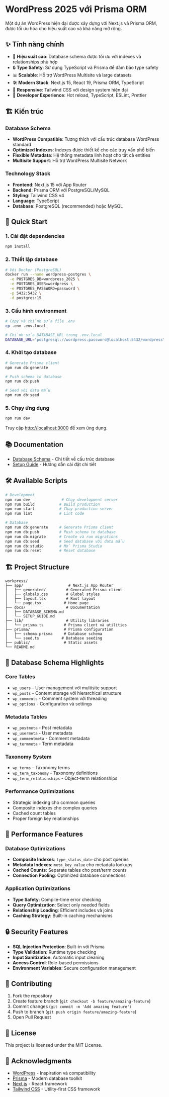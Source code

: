 # WordPress 2025 với Prisma ORM

Một dự án WordPress hiện đại được xây dựng với Next.js và Prisma ORM, được tối ưu hóa cho hiệu suất cao và khả năng mở rộng.

## ✨ Tính năng chính

- 🚀 **Hiệu suất cao**: Database schema được tối ưu với indexes và relationships phù hợp
- 🔒 **Type Safety**: Sử dụng TypeScript và Prisma để đảm bảo type safety
- 📊 **Scalable**: Hỗ trợ WordPress Multisite và large datasets
- 🛠️ **Modern Stack**: Next.js 15, React 19, Prisma ORM, TypeScript
- 🎨 **Responsive**: Tailwind CSS với design system hiện đại
- 🔧 **Developer Experience**: Hot reload, TypeScript, ESLint, Prettier

## 🏗️ Kiến trúc

### Database Schema
- **WordPress Compatible**: Tương thích với cấu trúc database WordPress standard
- **Optimized Indexes**: Indexes được thiết kế cho các truy vấn phổ biến
- **Flexible Metadata**: Hệ thống metadata linh hoạt cho tất cả entities
- **Multisite Support**: Hỗ trợ WordPress Multisite Network

### Technology Stack
- **Frontend**: Next.js 15 với App Router
- **Backend**: Prisma ORM với PostgreSQL/MySQL
- **Styling**: Tailwind CSS v4
- **Language**: TypeScript
- **Database**: PostgreSQL (recommended) hoặc MySQL

## 🚀 Quick Start

### 1. Cài đặt dependencies
```bash
npm install
```

### 2. Thiết lập database
```bash
# Với Docker (PostgreSQL)
docker run --name wordpress-postgres \
  -e POSTGRES_DB=wordpress_2025 \
  -e POSTGRES_USER=wordpress \
  -e POSTGRES_PASSWORD=password \
  -p 5432:5432 \
  -d postgres:15
```

### 3. Cấu hình environment
```bash
# Copy và chỉnh sửa file .env
cp .env .env.local

# Chỉnh sửa DATABASE_URL trong .env.local
DATABASE_URL="postgresql://wordpress:password@localhost:5432/wordpress"
```

### 4. Khởi tạo database
```bash
# Generate Prisma client
npm run db:generate

# Push schema to database
npm run db:push

# Seed với data mẫu
npm run db:seed
```

### 5. Chạy ứng dụng
```bash
npm run dev
```

Truy cập [http://localhost:3000](http://localhost:3000) để xem ứng dụng.

## 📚 Documentation

- [Database Schema](./docs/DATABASE_SCHEMA.md) - Chi tiết về cấu trúc database
- [Setup Guide](./docs/SETUP_GUIDE.md) - Hướng dẫn cài đặt chi tiết

## 🛠️ Available Scripts

```bash
# Development
npm run dev              # Chạy development server
npm run build           # Build production
npm run start           # Chạy production server
npm run lint            # Lint code

# Database
npm run db:generate     # Generate Prisma client
npm run db:push         # Push schema to database
npm run db:migrate      # Create và run migrations
npm run db:seed         # Seed database với data mẫu
npm run db:studio       # Mở Prisma Studio
npm run db:reset        # Reset database
```

## 🏗️ Project Structure

```
workpress/
├── app/                    # Next.js App Router
│   ├── generated/         # Generated Prisma client
│   ├── globals.css        # Global styles
│   ├── layout.tsx         # Root layout
│   └── page.tsx          # Home page
├── docs/                  # Documentation
│   ├── DATABASE_SCHEMA.md
│   └── SETUP_GUIDE.md
├── lib/                   # Utility libraries
│   └── prisma.ts         # Prisma client và utilities
├── prisma/               # Prisma configuration
│   ├── schema.prisma     # Database schema
│   └── seed.ts          # Database seeding
├── public/               # Static assets
└── README.md
```

## 🔧 Database Schema Highlights

### Core Tables
- `wp_users` - User management với multisite support
- `wp_posts` - Content storage với hierarchical structure
- `wp_comments` - Comment system với threading
- `wp_options` - Configuration và settings

### Metadata Tables
- `wp_postmeta` - Post metadata
- `wp_usermeta` - User metadata
- `wp_commentmeta` - Comment metadata
- `wp_termmeta` - Term metadata

### Taxonomy System
- `wp_terms` - Taxonomy terms
- `wp_term_taxonomy` - Taxonomy definitions
- `wp_term_relationships` - Object-term relationships

### Performance Optimizations
- Strategic indexing cho common queries
- Composite indexes cho complex queries
- Cached count tables
- Proper foreign key relationships

## 🚀 Performance Features

### Database Optimizations
- **Composite Indexes**: `type_status_date` cho post queries
- **Metadata Indexes**: `meta_key_value` cho metadata lookups
- **Cached Counts**: Separate tables cho post/term counts
- **Connection Pooling**: Optimized database connections

### Application Optimizations
- **Type Safety**: Compile-time error checking
- **Query Optimization**: Select only needed fields
- **Relationship Loading**: Efficient includes và joins
- **Caching Strategy**: Built-in caching mechanisms

## 🔒 Security Features

- **SQL Injection Protection**: Built-in với Prisma
- **Type Validation**: Runtime type checking
- **Input Sanitization**: Automatic input cleaning
- **Access Control**: Role-based permissions
- **Environment Variables**: Secure configuration management

## 🤝 Contributing

1. Fork the repository
2. Create feature branch (`git checkout -b feature/amazing-feature`)
3. Commit changes (`git commit -m 'Add amazing feature'`)
4. Push to branch (`git push origin feature/amazing-feature`)
5. Open Pull Request

## 📄 License

This project is licensed under the MIT License.

## 🙏 Acknowledgments

- [WordPress](https://wordpress.org/) - Inspiration và compatibility
- [Prisma](https://prisma.io/) - Modern database toolkit
- [Next.js](https://nextjs.org/) - React framework
- [Tailwind CSS](https://tailwindcss.com/) - Utility-first CSS framework
